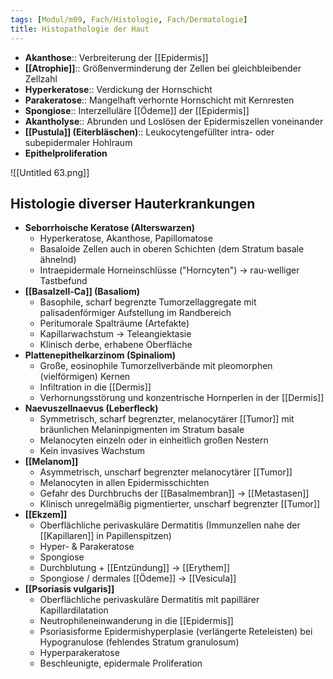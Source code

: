 ```yaml
---
tags: [Modul/m09, Fach/Histologie, Fach/Dermatologie]
title: Histopathologie der Haut
---
```


- **Akanthose**:: Verbreiterung der [[Epidermis]]
- **[[Atrophie]]**:: Größenverminderung der Zellen bei gleichbleibender Zellzahl
- **Hyperkeratose**:: Verdickung der Hornschicht
- **Parakeratose**:: Mangelhaft verhornte Hornschicht mit Kernresten
- **Spongiose**:: Interzelluläre [[Ödeme]] der [[Epidermis]]
- **Akantholyse**:: Abrunden und Loslösen der Epidermiszellen voneinander
- **[[Pustula]] (Eiterbläschen)**:: Leukocytengefüllter intra- oder subepidermaler Hohlraum
- **Epithelproliferation**

![[Untitled 63.png]]

## Histologie diverser Hauterkrankungen

- **Seborrhoische Keratose (Alterswarzen)**
    - Hyperkeratose, Akanthose, Papillomatose
    - Basaloide Zellen auch in oberen Schichten (dem Stratum basale ähnelnd)
    - Intraepidermale Horneinschlüsse ("Horncyten") → rau-welliger Tastbefund
- **[[Basalzell-Ca]] (Basaliom)**
    - Basophile, scharf begrenzte Tumorzellaggregate mit palisadenförmiger Aufstellung im Randbereich
    - Peritumorale Spalträume (Artefakte)
    - Kapillarwachstum → Teleangiektasie
    - Klinisch derbe, erhabene Oberfläche
- **Plattenepithelkarzinom (Spinaliom)**
    - Große, eosinophile Tumorzellverbände mit pleomorphen (vielförmigen) Kernen
    - Infiltration in die [[Dermis]]
    - Verhornungsstörung und konzentrische Hornperlen in der [[Dermis]]
- **Naevuszellnaevus (Leberfleck)**
    - Symmetrisch, scharf begrenzter, melanocytärer [[Tumor]] mit bräunlichen Melaninpigmenten im Stratum basale
    - Melanocyten einzeln oder in einheitlich großen Nestern
    - Kein invasives Wachstum
- **[[Melanom]]**
    - Asymmetrisch, unscharf begrenzter melanocytärer [[Tumor]]
    - Melanocyten in allen Epidermisschichten
    - Gefahr des Durchbruchs der [[Basalmembran]] → [[Metastasen]]
    - Klinisch unregelmäßig pigmentierter, unscharf begrenzter [[Tumor]]
- **[[Ekzem]]**
    - Oberflächliche perivaskuläre Dermatitis (Immunzellen nahe der [[Kapillaren]] in Papillenspitzen)
    - Hyper- & Parakeratose
    - Spongiose
    - Durchblutung + [[Entzündung]] → [[Erythem]]
    - Spongiose / dermales [[Ödeme]] → [[Vesicula]]
- **[[Psoriasis vulgaris]]**
    - Oberflächliche perivaskuläre Dermatitis mit papillärer Kapillardilatation
    - Neutrophileneinwanderung in die [[Epidermis]]
    - Psoriasisforme Epidermishyperplasie (verlängerte Reteleisten) bei Hypogranulose (fehlendes Stratum granulosum)
    - Hyperparakeratose
    - Beschleunigte, epidermale Proliferation

